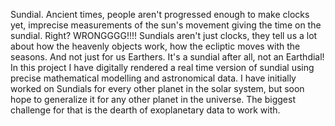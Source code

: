 Sundial. Ancient times, people aren't progressed enough to make clocks yet, imprecise measurements of the sun's movement giving the time on the sundial. Right?
WRONGGGG!!!!
Sundials aren't just clocks, they tell us a lot about how the heavenly objects work, how the ecliptic moves with the seasons. And not just for us Earthers. It's a sundial after all, not an Earthdial!
In this project I have digitally rendered a real time version of sundial using precise mathematical modelling and astronomical data. I have initially worked on Sundials for every other planet in the solar system, but soon hope to generalize it for any other planet in the universe. The biggest challenge for that is the dearth of exoplanetary data to work with.
